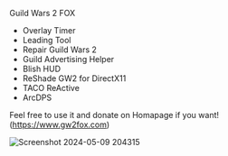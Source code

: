 Guild Wars 2 FOX

- Overlay Timer
- Leading Tool
- Repair Guild Wars 2
- Guild Advertising Helper
- Blish HUD
- ReShade GW2 for DirectX11
- TACO ReActive
- ArcDPS

Feel free to use it and donate on Homapage if you want!
(https://www.gw2fox.com)




![Screenshot 2024-05-09 204315](https://github.com/Catnoid/GW2FOX/assets/67755545/35841fa6-65fe-4d80-b624-c984a22a052d)

